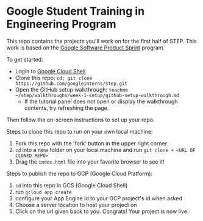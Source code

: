 # Google Student Training in Engineering Program

This repo contains the projects you'll work on for the first half of STEP.
This work is based on the [Google Software Product Sprint](https://g.co/softwareproductsprint) program.

To get started:

- Login to [Google Cloud Shell](https://ssh.cloud.google.com/cloudshell/editor)
- Clone this repo: `cd; git clone https://github.com/googleinterns/step.git`
- Open the GitHub setup walkthrough: `teachme ~/step/walkthroughs/week-1-setup/github-setup-walkthrough.md`
  - If the tutorial panel does not open or display the walkthrough contents, try refreshing the page.

Then follow the on-screen instructions to set up your repo.


Steps to clone this repo to run on your own local machine:
  1. Fork this repo with the 'fork' button in the upper right corner 
  2. `cd` into a new folder on your local machine and run `git clone + <URL OF CLONED REPO>`
  3. Drag the `index.html` file into your favorite browser to see it!
  
Steps to publish the repo to GCP (Google Cloud Platform): 
  1. `cd` into this repo in GCS (Google Cloud Shell)
  2. run `gcloud app create`
  3. configure your App Engine id to your GCP project's id when asked
  4. Choose a server location to host your project on
  5. Click on the url given back to you. Congrats! Your project is now live.
